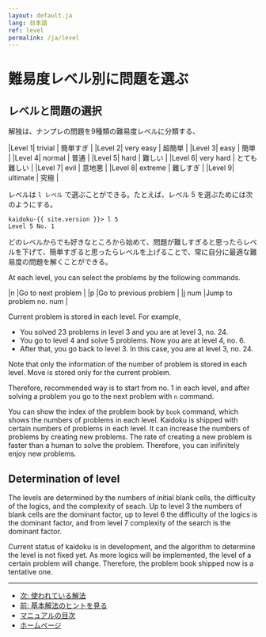 ```yaml
---
layout: default.ja
lang: 日本語
ref: level
permalink: /ja/level
---
```


# 難易度レベル別に問題を選ぶ

## レベルと問題の選択

解独は、ナンプレの問題を9種類の難易度レベルに分類する、

|Level 1| trivial | 簡単すぎ |
|Level 2| very easy | 超簡単 |
|Level 3| easy | 簡単 |
|Level 4| normal | 普通 |
|Level 5| hard | 難しい |
|Level 6| very hard | とても難しい |
|Level 7| evil | 意地悪 |
|Level 8| extreme | 難しすぎ |
|Level 9| ultimate | 究極 |

レベルは `l レベル` で選ぶことができる。たとえば、レベル 5 を選ぶためには次のようにする。

    kaidoku-{{ site.version }}> l 5
    Level 5 No. 1

どのレベルからでも好きなところから始めて、問題が難しすぎると思ったらレベルを下げて、簡単すぎると思ったらレベルを上げることで、常に自分に最適な難易度の問題を解くことができる。

At each level, you can select the problems by the following commands.

|n |Go to next problem |
|p |Go to previous problem |
|j num |Jump to problem no. num |

Current problem is stored in each level. For example,

- You solved 23 problems in level 3 and you are at level 3, no. 24.
- You go to level 4 and solve 5 problems. Now you are at level 4, no. 6.
- After that, you go back to level 3. In this case, you are at level 3, no. 24.

Note that only the information of the number of problem is stored in each level. Move is stored only for the current problem.

Therefore, recommended way is to start from no. 1 in each level, and after solving a problem you go to the next problem with `n` command.

You can show the index of the problem book by `book` command, which shows the numbers of problems in each level. Kaidoku is shipped with certain numbers of problems in each level. It can increase the numbers of problems by creating new problems. The rate of creating a new problem is faster than a human to solve the problem. Therefore, you can inifinitely enjoy new problems.

## Determination of level

The levels are determined by the numbers of initial blank cells, the difficulty of the logics, and the complexity of seach. Up to level 3 the numbers of blank cells are the dominant factor, up to level 6 the difficulty of the logics is the dominant factor, and from level 7 complexity of the search is the dominant factor.

Current status of kaidoku is in development, and the algorithm to determine the level is not fixed yet. As more logics will be implemented, the level of a certain problem will change. Therefore, the problem book shipped now is a tentative one.

- - -

- [次: 使われている解法](./logic)
- [前: 基本解法のヒントを見る](./basichint)
- [マニュアルの目次](./#マニュアル)
- [ホームページ](./)

